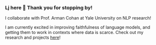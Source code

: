 ### Lj here 👋 Thank you for stopping by!

I collaborate with Prof. Arman Cohan at Yale University on NLP research!

I am currently excited in improving faithfulness of language models, and getting them to work in contexts where data is scarce.
Check out my research and projects <a href="https://ljyflores.github.io/">here</a>!
